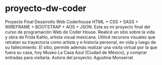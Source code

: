 # proyecto-dw-coder
Proyecto Final Desarrollo Web Coderhouse
HTML + CSS + SASS + WIREFRAME + BOOTSTRAP + AOS + JSON.
Este es mi proyecto final del curso de programación Web de Coder House. Realicé un sitio sobre la vida y obra de Frida Kahlo, artista visual mexicana. Utilicé recursos visuales que retratan su trayectoria como artista y e historia personal, en vida y luego de su fallecimiento. El sitio, permite además realizar una visita virtual por la que fuera su casa, hoy Museo La Casa Azul (Ciudad de México), y comprar entradas para visitarla. Autora del proyecto: Agustina Monserrat
